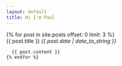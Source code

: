 ```yaml
---
layout: default
title: Hi I'm Paul
---
```

<div id="posts">
    {% for post in site.posts offset: 0 limit: 3 %}
       <div class="post-title"><a> <!-- href="{{ post.url }}" -->{{ post.title }}</a> <em>{{ post.date | date_to_string }}</em></div>

      {{ post.content }}
    {% endfor %}
</div>